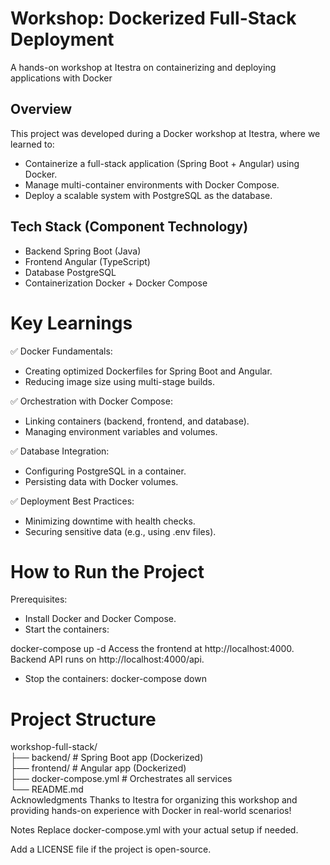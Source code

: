 # Workshop: Dockerized Full-Stack Deployment
A hands-on workshop at Itestra on containerizing and deploying applications with Docker

## Overview
This project was developed during a Docker workshop at Itestra, where we learned to:

- Containerize a full-stack application (Spring Boot + Angular) using Docker.
- Manage multi-container environments with Docker Compose.
- Deploy a scalable system with PostgreSQL as the database.

## Tech Stack (Component	Technology)
- Backend	Spring Boot (Java)
- Frontend	Angular (TypeScript)
- Database	PostgreSQL
- Containerization	Docker + Docker Compose
  
# Key Learnings
✅ Docker Fundamentals:
- Creating optimized Dockerfiles for Spring Boot and Angular.
- Reducing image size using multi-stage builds.

✅ Orchestration with Docker Compose:
- Linking containers (backend, frontend, and database).
- Managing environment variables and volumes.

✅ Database Integration:
- Configuring PostgreSQL in a container.
- Persisting data with Docker volumes.

✅ Deployment Best Practices:
- Minimizing downtime with health checks.
- Securing sensitive data (e.g., using .env files).

# How to Run the Project
Prerequisites:
- Install Docker and Docker Compose.
- Start the containers:

docker-compose up -d
Access the frontend at http://localhost:4000.
Backend API runs on http://localhost:4000/api.

- Stop the containers:
docker-compose down

# Project Structure
workshop-full-stack/  
├── backend/           # Spring Boot app (Dockerized)  
├── frontend/          # Angular app (Dockerized)  
├── docker-compose.yml # Orchestrates all services  
└── README.md  
Acknowledgments
Thanks to Itestra for organizing this workshop and providing hands-on experience with Docker in real-world scenarios!

Notes
Replace docker-compose.yml with your actual setup if needed.

Add a LICENSE file if the project is open-source.
